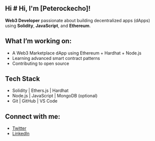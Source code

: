 ## Hi # Hi, I'm [Peterockecho]!

**Web3 Developer** passionate about building decentralized apps (dApps) using **Solidity**, **JavaScript**, and **Ethereum**.

## What I’m working on:
- A Web3 Marketplace dApp using Ethereum + Hardhat + Node.js
- Learning advanced smart contract patterns
- Contributing to open source

## Tech Stack
- Solidity | Ethers.js | Hardhat
- Node.js | JavaScript | MongoDB (optional)
- Git | GitHub | VS Code

## Connect with me:
- [Twitter](https://twitter.com/adoyipeter2)
- [LinkedIn](https://linkedin.com/in/adoyipeter2)
